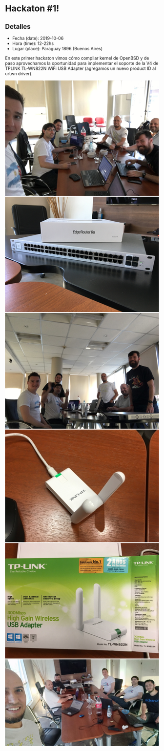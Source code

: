# Hackaton #1!

## Detalles
* Fecha (date): 2019-10-06
* Hora (time): 12-22hs
* Lugar (place): Paraguay 1896 (Buenos Aires)

En este primer hackaton vimos cómo compilar kernel de OpenBSD y de paso aprovechamos la oportunidad para implementar el soporte de la V4 de TPLINK TL-WN822N WiFi USB Adapter (agregamos un nuevo product ID al urtwn driver).

![foto 1](../img/20191006_1.jpg)
![foto 2](../img/20191006_2.jpg)
![foto 3](../img/20191006_3.jpg)
![foto 4](../img/20191006_4.jpg)
![foto 5](../img/20191006_5.jpg)
![foto 6](../img/20191006_6.jpg)
